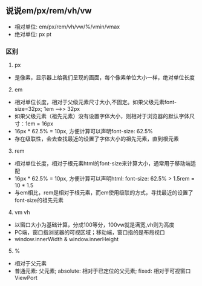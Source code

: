 ## 说说em/px/rem/vh/vw
- 相对单位: em/px/rem/vh/vw/%/vmin/vmax
- 绝对单位: px pt

### 区别
1. px
  - 是像素，显示器上给我们呈现的画面，每个像素单位大小一样，绝对单位长度
2. em
  - 相对单位长度，相对于父级元素尺寸大小,不固定。如果父级元素font-size=32px; 1em -->> 32px
  - 如果父级元素（祖先元素）没有设置字体大小，则相对于浏览器的默认字体尺寸：1em = 16px
  - 16px * 62.5% = 10px, 方便计算可以声明font-size: 62.5%
  - 存在级联性，会去查找最近的设置了字体大小的祖先元素，直到根元素
3. rem
  - 相对单位长度，相对于根元素html的font-size来计算大小，通常用于移动端适配
  - 16px * 62.5% = 10px, 方便计算可以声明html: font-size: 62.5% > 1.5rem = 10 * 1.5
  - 与em相比，rem是相对于根元素，而em使用级联的方式，寻找最近的设置了font-size的祖先元素
4. vm vh
  - 以窗口大小为基础计算，分成100等分，100vw就是满宽,vh则为高度
  - PC端，窗口指浏览器的可视区域；移动端，窗口指的是布局视口
  - window.innerWidth & window.innerHeight
5. %
  - 相对于父元素
  - 普通元素: 父元素; absolute: 相对于已定位的父元素; fixed: 相对于可视窗口ViewPort

